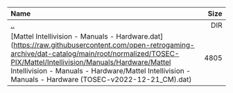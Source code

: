 |Name|Size|
|:---|---:|
|[..](../index.html)|DIR|
|[Mattel Intellivision - Manuals - Hardware.dat](https://raw.githubusercontent.com/open-retrogaming-archive/dat-catalog/main/root/normalized/TOSEC-PIX/Mattel/Intellivision/Manuals/Hardware/Mattel Intellivision - Manuals - Hardware/Mattel Intellivision - Manuals - Hardware (TOSEC-v2022-12-21_CM).dat)|4805|
